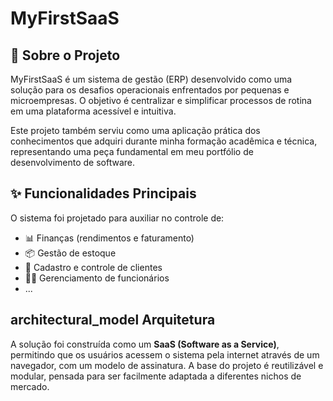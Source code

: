 # MyFirstSaaS

## 🎯 Sobre o Projeto

MyFirstSaaS é um sistema de gestão (ERP) desenvolvido como uma solução para os desafios operacionais enfrentados por pequenas e microempresas. O objetivo é centralizar e simplificar processos de rotina em uma plataforma acessível e intuitiva.

Este projeto também serviu como uma aplicação prática dos conhecimentos que adquiri durante minha formação acadêmica e técnica, representando uma peça fundamental em meu portfólio de desenvolvimento de software.

## ✨ Funcionalidades Principais

O sistema foi projetado para auxiliar no controle de:

* 📊 Finanças (rendimentos e faturamento)
* 📦 Gestão de estoque
* 👥 Cadastro e controle de clientes
* 👨‍💼 Gerenciamento de funcionários
* ...

##  architectural_model Arquitetura

A solução foi construída como um **SaaS (Software as a Service)**, permitindo que os usuários acessem o sistema pela internet através de um navegador, com um modelo de assinatura. A base do projeto é reutilizável e modular, pensada para ser facilmente adaptada a diferentes nichos de mercado.
